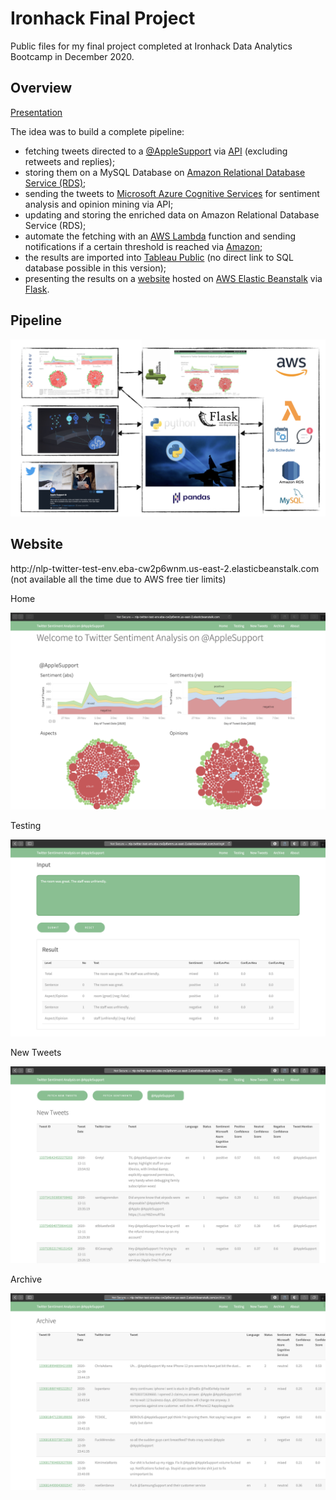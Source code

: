 # Ironhack Final Project
Public files for my final project completed at Ironhack Data Analytics Bootcamp in December 2020.

## Overview
<p><a href="presentation/index.html">Presentation</a></p>
The idea was to build a complete pipeline:
<ul>
  <li>fetching tweets directed to a <a href="twitter.com/AppleSupport">@AppleSupport</a> via <a href="www.tweepy.org">API</a> (excluding retweets and replies);</li>
  <li>storing them on a MySQL Database on <a href="aws.amazon.com/rds">Amazon Relational Database Service (RDS)</a>;</li>
  <li>sending the tweets to <a href="azure.microsoft.com/en-us/services/cognitive-services/">Microsoft Azure Cognitive Services</a> for sentiment analysis and opinion mining via API;</li>
  <li>updating and storing the enriched data on Amazon Relational Database Service (RDS);</li>
  <li>automate the fetching with an <a href="aws.amazon.com/lambda/">AWS Lambda</a> function and sending notifications if a certain threshold is reached via <a href="aws.amazon.com/sns">Amazon</a>;</li>
  <li>the results are imported into <a href="https://public.tableau.com/views/twitter_16075212954180/AppleSupport?:language=en-GB&:display_count=y&:origin=viz_share_link">Tableau Public</a> (no direct link to SQL database possible in this version);</li>
  <li>presenting the results on a <a href="http://nlp-twitter-test-env.eba-cw2p6wnm.us-east-2.elasticbeanstalk.com">website</a> hosted on <a href="aws.amazon.com/elasticbeanstalk/">AWS Elastic Beanstalk</a> via <a href="flask.palletsprojects.com">Flask</a>.</li>
</ul>

## Pipeline
<img src="pictures/pipeline.png" alt="Pipeline">
                                      
## Website
<p>http://nlp-twitter-test-env.eba-cw2p6wnm.us-east-2.elasticbeanstalk.com<br>
(not available all the time due to AWS free tier limits)</p>
<p>Home</p>
<img src="pictures/website1.png" alt="Website | Home">
<p>Testing</p>
<img src="pictures/website2.png" alt="Website | Testing">
<p>New Tweets</p>
<img src="pictures/website3.png" alt="Website | New Tweets">
<p>Archive</p>
<img src="pictures/website4.png" alt="Website | Archive">
